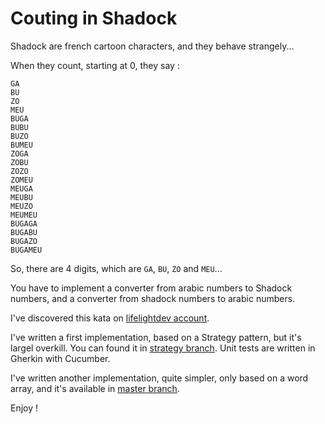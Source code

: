 # Couting in Shadock

Shadock are french cartoon characters, and they behave strangely...

When they count, starting at 0, they say :
```
GA
BU
ZO
MEU
BUGA
BUBU
BUZO
BUMEU
ZOGA
ZOBU
ZOZO
ZOMEU
MEUGA
MEUBU
MEUZO
MEUMEU
BUGAGA
BUGABU
BUGAZO
BUGAMEU
```

So, there are 4 digits, which are `GA`, `BU`, `ZO` and `MEU`...

You have to implement a converter from arabic numbers to Shadock numbers, and a converter from
shadock numbers to arabic numbers.

I've discovered this kata on [lifelightdev account](https://github.com/lifelightdev/countInShadok/).

I've written a first implementation, based on a Strategy pattern, but it's largel overkill.
You can found it in [strategy branch](https://github.com/cmarchand/shadockCounting/tree/strategy).
Unit tests are written in Gherkin with Cucumber.

I've written another implementation, quite simpler, only based on a word array, and it's available in
[master branch](https://github.com/cmarchand/shadockCounting/tree/master).

Enjoy !

